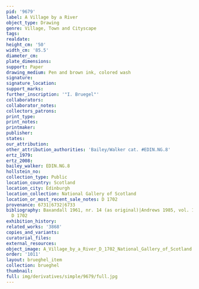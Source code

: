 ```yaml
---
pid: '9679'
label: A Village by a River
object_type: Drawing
genre: Village, Town and Cityscape
tags: 
realdate: 
height_cm: '50'
width_cm: '85.5'
diameter_cm: 
plate_dimensions: 
support: Paper
drawing_medium: Pen and brown ink, colored wash
signature: 
signature_location: 
support_marks: 
further_inscription: '"I. Bruegel"'
collaborators: 
collaborator_notes: 
collectors_patrons: 
print_type: 
print_notes: 
printmaker: 
publisher: 
states: 
our_attribution: 
other_attribution_authorities: 'Bailey/Walker cat. #EDIN.NG.8'
ertz_1979: 
ertz_2008: 
bailey_walker: EDIN.NG.8
hollstein_no: 
collection_type: Public
location_country: Scotland
location_city: Edinburgh
location_collection: National Gallery of Scotland
location_or_most_recent_sale_notes: D 1702
provenance: 6731|6732|6733
bibliography: Baxandall 1961, nr. 14 (as original)|Andrews 1985, vol. 1, p. 15-6,
  D 1702
exhibition_history: 
related_works: '3868'
copies_and_variants: 
curatorial_files: 
external_resources: 
object_image: A_Village_by_a_River_D_1702_National_Gallery_of_Scotland.jpg
order: '1011'
layout: brueghel_item
collection: brueghel
thumbnail: 
full: img/derivatives/simple/9679/full.jpg
---
```

